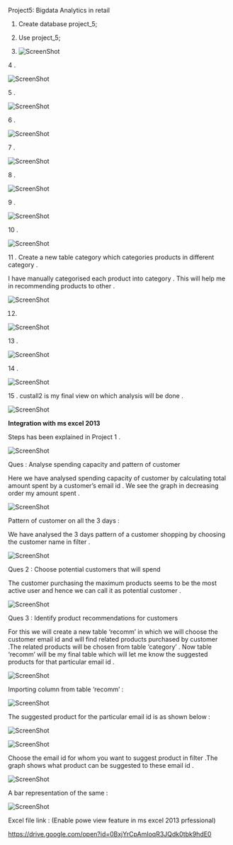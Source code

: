 Project5: Bigdata Analytics in retail

1.  Create database project\_5;

2.  Use project\_5;

3. ![ScreenShot](https://github.com/rohan22sri/Hadoop/blob/master/Bigdata%20Analytics%20in%20retail/media/image1.png)

4 .

![ScreenShot](https://github.com/rohan22sri/Hadoop/blob/master/Bigdata%20Analytics%20in%20retail/media/image2.png)

5 .

![ScreenShot](https://github.com/rohan22sri/Hadoop/blob/master/Bigdata%20Analytics%20in%20retail/media/image3.png)

6 .

![ScreenShot](https://github.com/rohan22sri/Hadoop/blob/master/Bigdata%20Analytics%20in%20retail/media/image4.png)

7 .

![ScreenShot](https://github.com/rohan22sri/Hadoop/blob/master/Bigdata%20Analytics%20in%20retail/media/image5.png)

8 .

![ScreenShot](https://github.com/rohan22sri/Hadoop/blob/master/Bigdata%20Analytics%20in%20retail/media/image6.png)

9 .

![ScreenShot](https://github.com/rohan22sri/Hadoop/blob/master/Bigdata%20Analytics%20in%20retail/media/image7.png)

10 .

![ScreenShot](https://github.com/rohan22sri/Hadoop/blob/master/Bigdata%20Analytics%20in%20retail/media/image8.png)

11 . Create a new table category which categories products in different category
.

I have manually categorised each product into category . This will help me in
recommending products to other .

![ScreenShot](https://github.com/rohan22sri/Hadoop/blob/master/Bigdata%20Analytics%20in%20retail/media/image9.png)

12.

![ScreenShot](https://github.com/rohan22sri/Hadoop/blob/master/Bigdata%20Analytics%20in%20retail/media/image10.png)

13 .

![ScreenShot](https://github.com/rohan22sri/Hadoop/blob/master/Bigdata%20Analytics%20in%20retail/media/image11.png)

14 .

![ScreenShot](https://github.com/rohan22sri/Hadoop/blob/master/Bigdata%20Analytics%20in%20retail/media/image12.png)

15 . custall2 is my final view on which analysis will be done .

![ScreenShot](https://github.com/rohan22sri/Hadoop/blob/master/Bigdata%20Analytics%20in%20retail/media/image13.png)

**Integration with ms excel 2013**

Steps has been explained in Project 1 .

![ScreenShot](https://github.com/rohan22sri/Hadoop/blob/master/Bigdata%20Analytics%20in%20retail/media/image14.png)

Ques : Analyse spending capacity and pattern of customer

Here we have analysed spending capacity of customer by calculating total amount
spent by a customer’s email id . We see the graph in decreasing order my amount
spent .

![ScreenShot](https://github.com/rohan22sri/Hadoop/blob/master/Bigdata%20Analytics%20in%20retail/media/image15.png)

Pattern of customer on all the 3 days :

We have analysed the 3 days pattern of a customer shopping by choosing the
customer name in filter .

![ScreenShot](https://github.com/rohan22sri/Hadoop/blob/master/Bigdata%20Analytics%20in%20retail/media/image16.png)

Ques 2 : Choose potential customers that will spend

The customer purchasing the maximum products seems to be the most active user
and hence we can call it as potential customer .

![ScreenShot](https://github.com/rohan22sri/Hadoop/blob/master/Bigdata%20Analytics%20in%20retail/media/image17.png)

Ques 3 : Identify product recommendations for customers

For this we will create a new table ‘recomm’ in which we will choose the
customer email id and will find related products purchased by customer .The
related products will be chosen from table ‘category’ . Now table ‘recomm’ will
be my final table which will let me know the suggested products for that
particular email id .

![ScreenShot](https://github.com/rohan22sri/Hadoop/blob/master/Bigdata%20Analytics%20in%20retail/media/image18.png)

Importing column from table ‘recomm’ :

![ScreenShot](https://github.com/rohan22sri/Hadoop/blob/master/Bigdata%20Analytics%20in%20retail/media/image19.png)

The suggested product for the particular email id is as shown below :

![ScreenShot](https://github.com/rohan22sri/Hadoop/blob/master/Bigdata%20Analytics%20in%20retail/media/image20.png)

![ScreenShot](https://github.com/rohan22sri/Hadoop/blob/master/Bigdata%20Analytics%20in%20retail/media/image21.png)

Choose the email id for whom you want to suggest product in filter .The graph
shows what product can be suggested to these email id .

![ScreenShot](https://github.com/rohan22sri/Hadoop/blob/master/Bigdata%20Analytics%20in%20retail/media/image22.png)

A bar representation of the same :

![ScreenShot](https://github.com/rohan22sri/Hadoop/blob/master/Bigdata%20Analytics%20in%20retail/media/image23.png)

Excel file link : (Enable powe view feature in ms excel 2013 prfessional)

https://drive.google.com/open?id=0BxjYrCpAmIoqR3JQdk0tbk9hdE0

